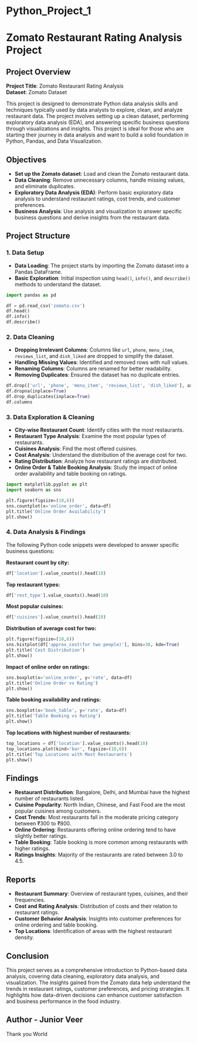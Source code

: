 # Python_Project_1
# Zomato Restaurant Rating Analysis Project

## Project Overview

**Project Title**: Zomato Restaurant Rating Analysis  
**Dataset**: Zomato Dataset

This project is designed to demonstrate Python data analysis skills and techniques typically used by data analysts to explore, clean, and analyze restaurant data. The project involves setting up a clean dataset, performing exploratory data analysis (EDA), and answering specific business questions through visualizations and insights. This project is ideal for those who are starting their journey in data analysis and want to build a solid foundation in Python, Pandas, and Data Visualization.

## Objectives

- **Set up the Zomato dataset**: Load and clean the Zomato restaurant data.
- **Data Cleaning**: Remove unnecessary columns, handle missing values, and eliminate duplicates.
- **Exploratory Data Analysis (EDA)**: Perform basic exploratory data analysis to understand restaurant ratings, cost trends, and customer preferences.
- **Business Analysis**: Use analysis and visualization to answer specific business questions and derive insights from the restaurant data.

## Project Structure

### 1. Data Setup

- **Data Loading**: The project starts by importing the Zomato dataset into a Pandas DataFrame.
- **Basic Exploration**: Initial inspection using `head()`, `info()`, and `describe()` methods to understand the dataset.

```python
import pandas as pd

df = pd.read_csv('zomato.csv')
df.head()
df.info()
df.describe()
```

### 2. Data Cleaning

- **Dropping Irrelevant Columns**: Columns like `url`, `phone`, `menu_item`, `reviews_list`, and `dish_liked` are dropped to simplify the dataset.
- **Handling Missing Values**: Identified and removed rows with null values.
- **Renaming Columns**: Columns are renamed for better readability.
- **Removing Duplicates**: Ensured the dataset has no duplicate entries.

```python
df.drop(['url', 'phone', 'menu_item', 'reviews_list', 'dish_liked'], axis=1, inplace=True)
df.dropna(inplace=True)
df.drop_duplicates(inplace=True)
df.columns
```

### 3. Data Exploration & Cleaning

- **City-wise Restaurant Count**: Identify cities with the most restaurants.
- **Restaurant Type Analysis**: Examine the most popular types of restaurants.
- **Cuisines Analysis**: Find the most offered cuisines.
- **Cost Analysis**: Understand the distribution of the average cost for two.
- **Rating Distribution**: Analyze how restaurant ratings are distributed.
- **Online Order & Table Booking Analysis**: Study the impact of online order availability and table booking on ratings.

```python
import matplotlib.pyplot as plt
import seaborn as sns

plt.figure(figsize=(10,6))
sns.countplot(x='online_order', data=df)
plt.title('Online Order Availability')
plt.show()
```

### 4. Data Analysis & Findings

The following Python code snippets were developed to answer specific business questions:

**Restaurant count by city:**

```python
df['location'].value_counts().head(10)
```

**Top restaurant types:**

```python
df['rest_type'].value_counts().head(10)
```

**Most popular cuisines:**

```python
df['cuisines'].value_counts().head(10)
```

**Distribution of average cost for two:**

```python
plt.figure(figsize=(10,6))
sns.histplot(df['approx_cost(for two people)'], bins=30, kde=True)
plt.title('Cost Distribution')
plt.show()
```

**Impact of online order on ratings:**

```python
sns.boxplot(x='online_order', y='rate', data=df)
plt.title('Online Order vs Rating')
plt.show()
```

**Table booking availability and ratings:**

```python
sns.boxplot(x='book_table', y='rate', data=df)
plt.title('Table Booking vs Rating')
plt.show()
```

**Top locations with highest number of restaurants:**

```python
top_locations = df['location'].value_counts().head(10)
top_locations.plot(kind='bar', figsize=(10,6))
plt.title('Top Locations with Most Restaurants')
plt.show()
```

## Findings

- **Restaurant Distribution**: Bangalore, Delhi, and Mumbai have the highest number of restaurants listed.
- **Cuisine Popularity**: North Indian, Chinese, and Fast Food are the most popular cuisines among customers.
- **Cost Trends**: Most restaurants fall in the moderate pricing category between ₹300 to ₹800.
- **Online Ordering**: Restaurants offering online ordering tend to have slightly better ratings.
- **Table Booking**: Table booking is more common among restaurants with higher ratings.
- **Ratings Insights**: Majority of the restaurants are rated between 3.0 to 4.5.

## Reports

- **Restaurant Summary**: Overview of restaurant types, cuisines, and their frequencies.
- **Cost and Rating Analysis**: Distribution of costs and their relation to restaurant ratings.
- **Customer Behavior Analysis**: Insights into customer preferences for online ordering and table booking.
- **Top Locations**: Identification of areas with the highest restaurant density.

## Conclusion

This project serves as a comprehensive introduction to Python-based data analysis, covering data cleaning, exploratory data analysis, and visualization. The insights gained from the Zomato data help understand the trends in restaurant ratings, customer preferences, and pricing strategies. It highlights how data-driven decisions can enhance customer satisfaction and business performance in the food industry.

## Author - Junior Veer

Thank you World
